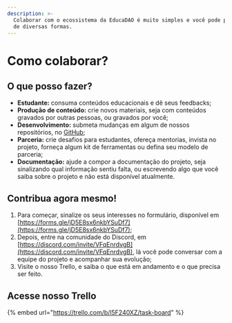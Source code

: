 ```yaml
---
description: >-
  Colaborar com o ecossistema da EducaDAO é muito simples e você pode participar
  de diversas formas.
---
```


# Como colaborar?

## O que posso fazer?

* **Estudante:** consuma conteúdos educacionais e dê seus feedbacks;
* **Produção de conteúdo:** crie novos materiais, seja com conteúdos gravados por outras pessoas, ou gravados por você;
* **Desenvolvimento:** submeta mudanças em algum de nossos repositórios, no [GitHub](https://github.com/Educa-DAO);
* **Parceria:** crie desafios para estudantes, ofereça mentorias, invista no projeto, forneça algum kit de ferramentas ou defina seu modelo de parceria;
* **Documentação:** ajude a compor a documentação do projeto, seja sinalizando qual informação sentiu falta, ou escrevendo algo que você saiba sobre o projeto e não está disponível atualmente.

## Contribua agora mesmo!

1. Para começar, sinalize os seus interesses no formulário, disponível em [https://forms.gle/jD5E8sx6nkbYSuDf7](https://forms.gle/jD5E8sx6nkbYSuDf7);
2. Depois, entre na comunidade do Discord, em [https://discord.com/invite/VFqEnrdvgB](https://discord.com/invite/VFqEnrdvgB), lá você pode conversar com a equipe do projeto e acompanhar sua evolução;
3. Visite o nosso Trello, e saiba o que está em andamento e o que precisa ser feito.

## Acesse nosso Trello

{% embed url="https://trello.com/b/l5F240XZ/task-board" %}
